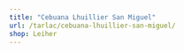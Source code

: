 ```yaml
---
title: "Cebuana Lhuillier San Miguel"
url: /tarlac/cebuana-lhuillier-san-miguel/
shop: Leiher
---
```

